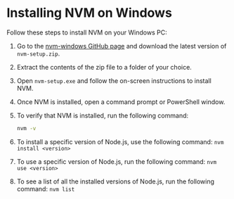 # Installing NVM on Windows

Follow these steps to install NVM on your Windows PC:

1. Go to the [nvm-windows GitHub page](https://github.com/coreybutler/nvm-windows/releases) and download the latest version of `nvm-setup.zip`.

2. Extract the contents of the zip file to a folder of your choice.

3. Open `nvm-setup.exe` and follow the on-screen instructions to install NVM.

4. Once NVM is installed, open a command prompt or PowerShell window.

5. To verify that NVM is installed, run the following command:
   ```bash
   nvm -v


1. To install a specific version of Node.js, use the following command: `nvm install <version>`
2. To use a specific version of Node.js, run the following command: `nvm use <version> `
3. To see a list of all the installed versions of Node.js, run the following command: `nvm list`
